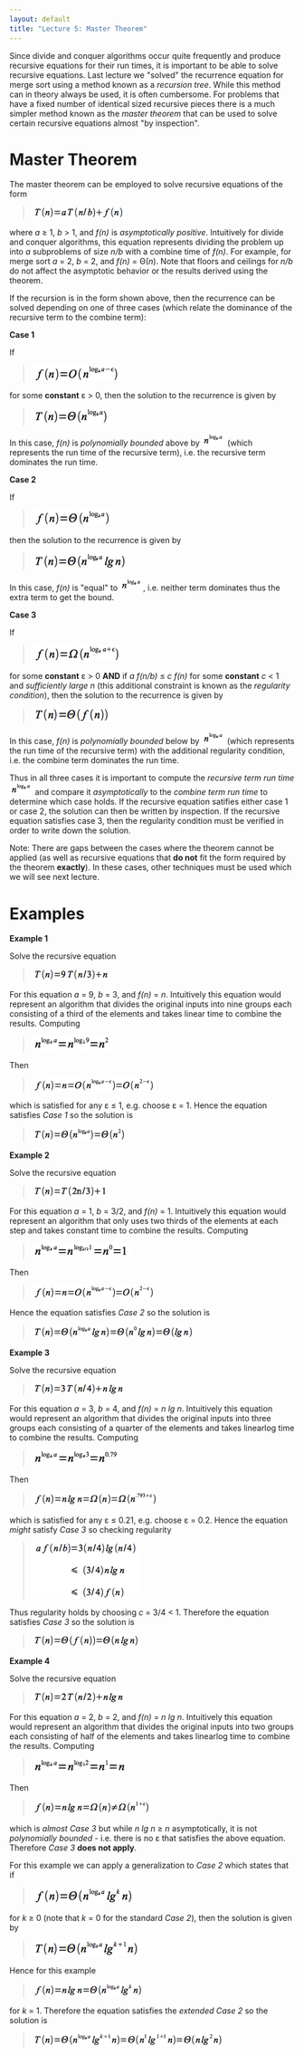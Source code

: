 ```yaml
---
layout: default
title: "Lecture 5: Master Theorem"
---
```


Since divide and conquer algorithms occur quite frequently and produce recursive equations for their run times, it is important to be able to solve recursive equations. Last lecture we "solved" the recurrence equation for merge sort using a method known as a *recursion tree*. While this method can in theory always be used, it is often cumbersome. For problems that have a fixed number of identical sized recursive pieces there is a much simpler method known as the *master theorem* that can be used to solve certain recursive equations almost "by inspection".

Master Theorem
==============

The master theorem can be employed to solve recursive equations of the form

> ![image](images/lecture05/masterTheoremForm.png)

where *a* ≥ 1, *b* \> 1, and *f(n)* is *asymptotically positive*. Intuitively for divide and conquer algorithms, this equation represents dividing the problem up into *a* subproblems of size *n/b* with a combine time of *f(n)*. For example, for merge sort *a* = 2, *b* = 2, and *f(n)* = Θ(*n*). Note that floors and ceilings for *n/b* do not affect the asymptotic behavior or the results derived using the theorem.

If the recursion is in the form shown above, then the recurrence can be solved depending on one of three cases (which relate the dominance of the recursive term to the combine term):

**Case 1**

If

> ![image](images/lecture05/masterTheoremCase1.png)

for some **constant** ε \> 0, then the solution to the recurrence is given by

> ![image](images/lecture05/masterTheoremCase1Sol.png)

In this case, *f(n)* is *polynomially bounded* above by ![nlogba](images/lecture05/nlogba.png) (which represents the run time of the recursive term), i.e. the recursive term dominates the run time.

**Case 2**

If

> ![image](images/lecture05/masterTheoremCase2.png)

then the solution to the recurrence is given by

> ![image](images/lecture05/masterTheoremCase2Sol.png)

In this case, *f(n)* is "equal" to ![nlogba](images/lecture05/nlogba.png), i.e. neither term dominates thus the extra term to get the bound.

**Case 3**

If

> ![image](images/lecture05/masterTheoremCase3.png)

for some **constant** ε \> 0 **AND** if *a f(n/b)* ≤ *c f(n)* for some **constant** *c* \< 1 and *sufficiently large n* (this additional constraint is known as the *regularity condition*), then the solution to the recurrence is given by

> ![image](images/lecture05/masterTheoremCase3Sol.png)

In this case, *f(n)* is *polynomially bounded* below by ![nlogba](images/lecture05/nlogba.png) (which represents the run time of the recursive term) with the additional regularity condition, i.e. the combine term dominates the run time.

Thus in all three cases it is important to compute the *recursive term run time* ![nlogba](images/lecture05/nlogba.png) and compare it *asymptotically* to the *combine term run time* to determine which case holds. If the recursive equation satifies either case 1 or case 2, the solution can then be written by inspection. If the recursive equation satisfies case 3, then the regularity condition must be verified in order to write down the solution.

Note: There are gaps between the cases where the theorem cannot be applied (as well as recursive equations that **do not** fit the form required by the theorem **exactly**). In these cases, other techniques must be used which we will see next lecture.

Examples
========

**Example 1**

Solve the recursive equation

> ![image](images/lecture05/example1.png)

For this equation *a* = 9, *b* = 3, and *f(n)* = *n*. Intuitively this equation would represent an algorithm that divides the original inputs into nine groups each consisting of a third of the elements and takes linear time to combine the results. Computing

> ![image](images/lecture05/sol1a.png)

Then

> ![image](images/lecture05/sol1b.png)

which is satisfied for any ε ≤ 1, e.g. choose ε = 1. Hence the equation satisfies *Case 1* so the solution is

> ![image](images/lecture05/sol1c.png)

**Example 2**

Solve the recursive equation

> ![image](images/lecture05/example2.png)

For this equation *a* = 1, *b* = 3/2, and *f(n)* = 1. Intuitively this equation would represent an algorithm that only uses two thirds of the elements at each step and takes constant time to combine the results. Computing

> ![image](images/lecture05/sol2a.png)

Then

> ![image](images/lecture05/sol1b.png)

Hence the equation satisfies *Case 2* so the solution is

> ![image](images/lecture05/sol2c.png)

**Example 3**

Solve the recursive equation

> ![image](images/lecture05/example3.png)

For this equation *a* = 3, *b* = 4, and *f(n)* = *n lg n*. Intuitively this equation would represent an algorithm that divides the original inputs into three groups each consisting of a quarter of the elements and takes linearlog time to combine the results. Computing

> ![image](images/lecture05/sol3a.png)

Then

> ![image](images/lecture05/sol3b.png)

which is satisfied for any ε ≤ 0.21, e.g. choose ε = 0.2. Hence the equation *might* satisfy *Case 3* so checking regularity

> ![image](images/lecture05/sol3c.png)

Thus regularity holds by choosing *c* = 3/4 \< 1. Therefore the equation satisfies *Case 3* so the solution is

> ![image](images/lecture05/sol3d.png)

**Example 4**

Solve the recursive equation

> ![image](images/lecture05/example4.png)

For this equation *a* = 2, *b* = 2, and *f(n)* = *n lg n*. Intuitively this equation would represent an algorithm that divides the original inputs into two groups each consisting of half of the elements and takes linearlog time to combine the results. Computing

> ![image](images/lecture05/sol4a.png)

Then

> ![image](images/lecture05/sol4b.png)

which is *almost Case 3* but while *n lg n* ≥ *n* asymptotically, it is not *polynomially bounded* - i.e. there is no ε that satisfies the above equation. Therefore *Case 3* **does not apply**.

For this example we can apply a generalization to *Case 2* which states that if

> ![image](images/lecture05/sol4c.png)

for *k* ≥ 0 (note that *k* = 0 for the standard *Case 2*), then the solution is given by

> ![image](images/lecture05/sol4d.png)

Hence for this example

> ![image](images/lecture05/sol4e.png)

for *k* = 1. Therefore the equation satisfies the *extended Case 2* so the solution is

> ![image](images/lecture05/sol4f.png)

